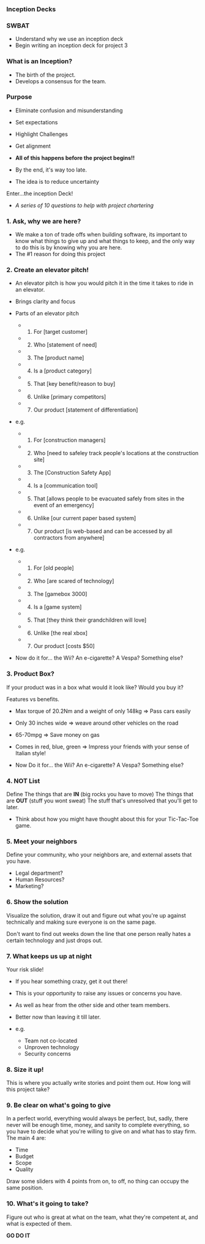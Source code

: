 
### Inception Decks

<!-- Highlights of the iphone unveil: https://www.youtube.com/watch?v=0KfrSzyXmiw -->

### SWBAT

* Understand why we use an inception deck
* Begin writing an inception deck for project 3


### What is an Inception?

* The birth of the project.  
* Develops a consensus for the team.

<!-- Uncertainty over time -->
### Purpose

* Eliminate confusion and misunderstanding  
* Set expectations
* Highlight Challenges
* Get alignment

* **All of this happens before the project begins!!**

* By the end, it's way too late.

* The idea is to reduce uncertainty

Enter...the inception Deck!

* *A series of 10 questions to help with project chartering*

### 1. Ask, why we are here?

* We make a ton of trade offs when building software, its important to know what things to give up and what things to keep, and the only way to do this is by knowing why you are here.
* The #1 reason for doing this project

### 2. Create an elevator pitch!

* An elevator pitch is how you would pitch it in the time it takes to ride in an elevator.
* Brings clarity and focus
* Parts of an elevator pitch
  * 1. For [target customer]
  * 2. Who [statement of need]
  * 3. The [product name]
  * 4. Is a [product category]
  * 5. That [key benefit/reason to buy]
  * 6. Unlike [primary competitors]
  * 7. Our product [statement of differentiation]

* e.g.
  * 1. For [construction managers]
  * 2. Who [need to safeley track people's locations at the construction site]
  * 3. The [Construction Safety App]
  * 4. Is a [communication tool]
  * 5. That [allows people to be evacuated safely from sites in the event of an emergency]
  * 6. Unlike [our current paper based system]
  * 7. Our product [is web-based and can be accessed by all contractors from anywhere]

* e.g.
  * 1. For [old people]
  * 2. Who [are scared of technology]
  * 3. The [gamebox 3000]
  * 4. Is a [game system]
  * 5. That [they think their grandchildren will love]
  * 6. Unlike [the real xbox]
  * 7. Our product [costs $50]



* Now do it for... the Wii? An e-cigarette? A Vespa? Something else?


### 3. Product Box?
If your product was in a box what would it look like? Would you buy it?

Features vs benefits.

* Max torque of 20.2Nm and a weight of only 148kg => Pass cars easily
* Only 30 inches wide => weave around other vehicles on the road
* 65-70mpg => Save money on gas
* Comes in red, blue, green => Impress your friends with your sense of Italian style!

* Now Do it for... the Wii? An e-cigarette? A Vespa? Something else?

### 4. **NOT** List
Define The things that are **IN** (big rocks you have to move)
The things that are **OUT** (stuff you wont sweat)
The stuff that's unresolved that you'll get to later.

* Think about how you might have thought about this for your Tic-Tac-Toe game. 

### 5. Meet your neighbors
Define your community, who your neighbors are, and external assets that you have.

* Legal department?
* Human Resources?
* Marketing?

### 6. Show the solution

Visualize the solution, draw it out and figure out what you're up against technically and making sure everyone is on the same page.

Don't want to find out weeks down the line that one person really hates a certain technology and just drops out.

### 7. What keeps us up at night

Your risk slide!

* If you hear something crazy, get it out there!
* This is your opportunity to raise any issues or concerns you have.
* As well as hear from the other side and other team members.
* Better now than leaving it till later.

* e.g.
	* Team not co-located
	* Unproven technology
	* Security concerns

### 8. Size it up!

This is where you actually write stories and point them out. How long will this project take?


### 9. Be clear on what's going to give

In a perfect world, everything would always be perfect, but, sadly, there never will be enough time, money, and sanity to complete everything, so you have to decide what you're willing to give on and what has to stay firm.
The main 4 are:

* Time  
* Budget  
* Scope  
* Quality

Draw some sliders with 4 points from on, to off, no thing can occupy the same position.

### 10. What's it going to take?

Figure out who is great at what on the team, what they're competent at, and what is expected of them.


**GO DO IT**

